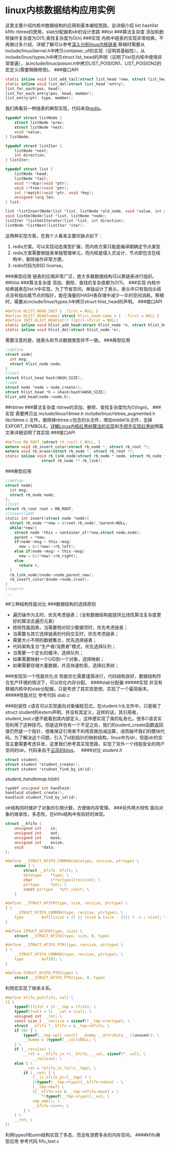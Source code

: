 # linux内核数据结构应用实例
这里主要介绍内核中数据结构的应用和基本编程思路，会详细介绍 list hashlist kfifo rbtree的使用，slab分配器和idr的设计思路
##list
###算法复杂度
添加和删除操作复杂度为O(1),查找复杂度为O(n)
###实现
内核中链表的实现非常经典，不再做过多介绍，详细了解可以参考[深入分析linux内核链表](https://www.ibm.com/developerworks/cn/linux/kernel/l-chain/).移植时需要从include/linux/kernel.h中拷贝container_of的实现（证明其基础性），从include/linux/types.h中拷贝struct list_head的声明（证明了list在内核中使用非常普遍），从include/linux/poison.h中拷贝LIST_POISION1、LIST_POISION2的宏定义(需要稍微修改)。
###接口API
```c
static inline void list_add_tail(struct list_head *new, struct list_head *head);
static inline void list_del(struct list_head *entry);
list_for_each(pos, head);
list_for_each_entry(pos, head, member);
list_entry(ptr, type, member);
```
我们再看另一种链表的典型实现，代码来自[redis](https://github.com/antirez/redis)。
```c
typedef struct listNode {
    struct listNode *prev;
    struct listNode *next;
    void *value;
} listNode;

typedef struct listIter {
    listNode *next;
    int direction;
} listIter;

typedef struct list {
    listNode *head;
    listNode *tail;
    void *(*dup)(void *ptr);
    void (*free)(void *ptr);
    int (*match)(void *ptr, void *key);
    unsigned long len;
} list;

list *listInsertNode(list *list, listNode *old_node, void *value, int after);
void listDelNode(list *list, listNode *node);
listIter *listGetIterator(list *list, int direction);
listNode *listNext(listIter *iter);
```
这两种实现方案，在我个人看来主要优缺点如下：

1. redis方案，可以实现动态类型扩展，而内核方案只能是编译期确定节点类型
2. redis方案需要做链表单独管理单元，而内核是侵入式设计，节点即包含在结构中，删除操作非常方便。
3. redis代码为BSD license。

###典型应用
链表的应用非常广泛，绝大多数数据结构可以靠链表进行组织。
##hlist
###算法复杂度
添加、删除、查找的复杂度都为O(1)。
###实现
内核中哈希链表在list.h中实现，为了节省空间，单独设计了表头，表头中只有指向头结点没有指向尾节点的指针，能在海量的HASH表存储中减少一半的空间消耗，移植时，需要从include/linux/types.h中拷贝struct hlist_head的声明。
###接口API
```c
#define HLIST_HEAD_INIT { .first = NULL }
#define HLIST_HEAD(name) struct hlist_head name = {  .first = NULL }
#define INIT_HLIST_HEAD(ptr) ((ptr)->first = NULL)
static inline void hlist_add_head(struct hlist_node *n, struct hlist_head *h);
static inline void hlist_del(struct hlist_node *n);
```
需要注意的是，链表头和节点数据类型并不一致。
###典型应用
```c
//define
struct node{
  int msg;
  struct hlist_node node;
}
//init
struct hlist_head hash[HASH_SIZE];
//add
struct node *node = node_create();
struct hlist_head *h = &hash[hash%HASH_SIZE];
hlist_add_head(node->node,h);  
```
##rbtree
###算法复杂度
rbtree的添加、删除、查找复杂度均为O(logn)。
###实现
需要拷贝出 include/linux/rbtree.h include/linux/rbtree_augmented.h lib/rbtree.c 文件。删除掉rbtree.c包含的头文件，增加stddef头文件，去掉EXPORT_SYMBOLE。[详解Linux内核红黑树算法的实现](http://blog.csdn.net/npy_lp/article/details/7420689)和[手把手实现红黑树](http://blog.csdn.net/chen19870707/article/details/39585277)两篇文章详细说明了其实现
###接口API
```c
#define RB_ROOT	(struct rb_root) { NULL, }
extern void rb_insert_color(struct rb_node *, struct rb_root *);
extern void rb_erase(struct rb_node *, struct rb_root *);
static inline void rb_link_node(struct rb_node * node, struct rb_node * parent,
				struct rb_node ** rb_link);
```
###典型应用
```c
//define
struct node{
  int msg;
  struct rb_node node;
};
//init
struct rb_root root = RB_ROOT;
//insert(add)
static int insert(struct node *node){
  struct rb_node **new = &(root.rb_node),*parent=NULL;
  while(*new){
    struct node *this = container_of(*new,struct node,node);
    parent = *new;
    if(node->msg > this->msg)
      new = &((*new)->rb_left);
    else if(node->msg) < this->msg)
      new = &((*new)->rb_right);
    else
      return 0;
  }
  rb_link_node(&node->node,parent,new);
  rb_insert_color($node->node,&root);
}
//search
...
```

##三种结构性能对比
###数据结构的选择原则
- 遍历操作为主时，优先考虑链表；（没有数据结构能提供比线性算法复杂度更好的算法去遍历元素）
- 排除性能因素，当需要相对较少数据项时，优先考虑链表；
- 当需要与其它选择链表的代码交互时，优先考虑链表；
- 需要大小不明的数据集合，优先选择链表；
- 代码架构复合"生产者/消费者"模式，优先选择队列；
- 当需要一个定长的缓冲，选择队列；
- 如果需要映射一个UID到一个对象，选择映射；
- 如果需要存储大量数据，并且快速检索，选择红黑树；

###发现另一个性能优化点
性能优化需要谨慎进行，代码结构良好，数据结构符合生产环境的情况下，可以优化内存分配。
####slab分配器
#####实现
并没有移植内核中的slab分配器，只是考虑了其实现思想，实现了一个最简版本。
#####性能对比
参考代码 slab.c

###封装性
c语言可以实现面向对象编程范式，在student.h头文件中，只是做了struct student的extern声明，并没有其定义，这样的话，其引用者，student_test.c便不能看到其内部定义，这样便实现了类的私有化。很多C语言实现利用了这种技巧。但是这样也有一个不足之处，我们的sudent_create函数返回值仍然是一个指针，很难保证引用者不利用其做加减运算，进而破坏我们的模块代码。为了解决这个问题，引入了id到指针的映射结构，linux中为idr，但是idr的实现主要需要考虑并发，这里我们参考其实现思路，实现了另外一个线程安全的用户空间的idr。代码来自于[云风的blog](http://blog.codingnow.com/2015/04/handlemap.html)。  
####对比
*student.h*
```c
struct student;
struct student *student_create();
struct student *studnet_find_by_id(id);
```
*student_handlemap.h(idr)*
```c
typdef unsigned int handleid;
handleid student_create();
handleid student_find_by_id(id);
```
idr结构同时维护了对象的引用计数，方便做内存管理。
###另外两大特性
面向对象的继承性，多态性，在kfifo结构中有较好的体现。
```c
struct __kfifo {
	unsigned int	in;
	unsigned int	out;
	unsigned int	mask;
	unsigned int	esize;
	void		*data;
};

#define __STRUCT_KFIFO_COMMON(datatype, recsize, ptrtype) \
	union { \
		struct __kfifo	kfifo; \
		datatype	*type; \
		char		(*rectype)[recsize]; \
		ptrtype		*ptr; \
		const ptrtype	*ptr_const; \
	}

#define __STRUCT_KFIFO(type, size, recsize, ptrtype) \
{ \
	__STRUCT_KFIFO_COMMON(type, recsize, ptrtype); \
	type		buf[((size < 2) || (size & (size - 1))) ? -1 : size]; \
}

#define STRUCT_KFIFO(type, size) \
	struct __STRUCT_KFIFO(type, size, 0, type)

#define __STRUCT_KFIFO_PTR(type, recsize, ptrtype) \
{ \
	__STRUCT_KFIFO_COMMON(type, recsize, ptrtype); \
	type		buf[0]; \
}

#define STRUCT_KFIFO_PTR(type) \
	struct __STRUCT_KFIFO_PTR(type, 0, type)
```
利用宏实现了继承关系。
```c
#define	kfifo_put(fifo, val) \
({ \
	typeof((fifo) + 1) __tmp = (fifo); \
	typeof((val) + 1) __val = (val); \
	unsigned int __ret; \
	const size_t __recsize = sizeof(*__tmp->rectype); \
	struct __kfifo *__kfifo = &__tmp->kfifo; \
	if (0) { \
		typeof(__tmp->ptr_const) __dummy __attribute__ ((unused)); \
		__dummy = (typeof(__val))NULL; \
	} \
	if (__recsize) \
		__ret = __kfifo_in_r(__kfifo, __val, sizeof(*__val), \
			__recsize); \
	else { \
		__ret = !kfifo_is_full(__tmp); \
		if (__ret) { \
			(__is_kfifo_ptr(__tmp) ? \
			((typeof(__tmp->type))__kfifo->data) : \
			(__tmp->buf) \
			)[__kfifo->in & __tmp->kfifo.mask] = \
				*(typeof(__tmp->type))__val; \
			smp_wmb(); \
			__kfifo->in++; \
		} \
	} \
	__ret; \
})
```
利用typeof和unin结构实现了多态，而没有浪费多余的内存空间。
####kfifo典型应用
参考代码 fifo_test.c
